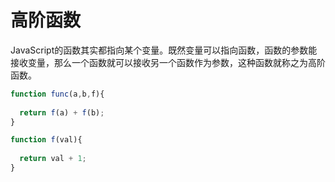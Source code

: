 # 高阶函数

JavaScript的函数其实都指向某个变量。既然变量可以指向函数，函数的参数能接收变量，那么一个函数就可以接收另一个函数作为参数，这种函数就称之为高阶函数。



```js
function func(a,b,f){
  
  return f(a) + f(b);
}

function f(val){
  
  return val + 1;
}
```



